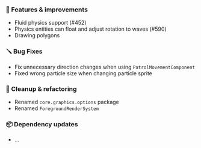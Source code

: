 ### 🚀 Features & improvements

- Fluid physics support (#452)
- Physics entities can float and adjust rotation to waves (#590)
- Drawing polygons

### 🪛 Bug Fixes

- Fix unnecessary direction changes when using `PatrolMovementComponent`
- Fixed wrong particle size when changing particle sprite

### 🧽 Cleanup & refactoring

- Renamed `core.graphics.options` package
- Renamed `ForegroundRenderSystem`

### 📦 Dependency updates

- ...